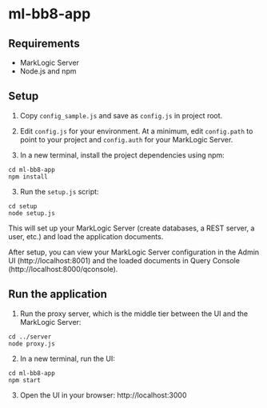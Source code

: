 # ml-bb8-app

## Requirements

- MarkLogic Server
- Node.js and npm

## Setup

1. Copy `config_sample.js` and save as `config.js` in project root.

2. Edit `config.js` for your environment. At a minimum, edit `config.path` to point to your project and `config.auth` for your MarkLogic Server.

3. In a new terminal, install the project dependencies using npm:
```
cd ml-bb8-app
npm install
```

3. Run the `setup.js` script:
```
cd setup
node setup.js
```
This will set up your MarkLogic Server (create databases, a REST server, a user, etc.) and load the application documents. 

After setup, you can view your MarkLogic Server configuration in the Admin UI (http://localhost:8001) and the loaded documents in Query Console (http://localhost:8000/qconsole).

## Run the application 

1. Run the proxy server, which is the middle tier between the UI and the MarkLogic Server:
```
cd ../server
node proxy.js
```

2. In a new terminal, run the UI:
```
cd ml-bb8-app
npm start
```

3. Open the UI in your browser: http://localhost:3000
